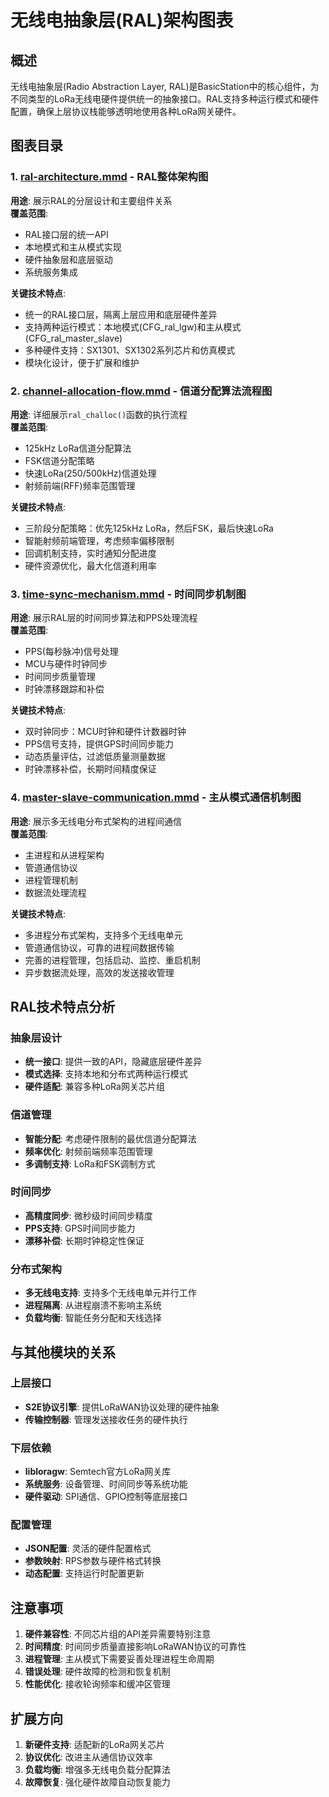 # 无线电抽象层(RAL)架构图表

## 概述

无线电抽象层(Radio Abstraction Layer, RAL)是BasicStation中的核心组件，为不同类型的LoRa无线电硬件提供统一的抽象接口。RAL支持多种运行模式和硬件配置，确保上层协议栈能够透明地使用各种LoRa网关硬件。

## 图表目录

### 1. [ral-architecture.mmd](./ral-architecture.mmd) - RAL整体架构图
**用途**: 展示RAL的分层设计和主要组件关系  
**覆盖范围**: 
- RAL接口层的统一API
- 本地模式和主从模式实现
- 硬件抽象层和底层驱动
- 系统服务集成

**关键技术特点**:
- 统一的RAL接口层，隔离上层应用和底层硬件差异
- 支持两种运行模式：本地模式(CFG_ral_lgw)和主从模式(CFG_ral_master_slave)
- 多种硬件支持：SX1301、SX1302系列芯片和仿真模式
- 模块化设计，便于扩展和维护

### 2. [channel-allocation-flow.mmd](./channel-allocation-flow.mmd) - 信道分配算法流程图
**用途**: 详细展示`ral_challoc()`函数的执行流程  
**覆盖范围**:
- 125kHz LoRa信道分配算法
- FSK信道分配策略
- 快速LoRa(250/500kHz)信道处理
- 射频前端(RFF)频率范围管理

**关键技术特点**:
- 三阶段分配策略：优先125kHz LoRa，然后FSK，最后快速LoRa
- 智能射频前端管理，考虑频率偏移限制
- 回调机制支持，实时通知分配进度
- 硬件资源优化，最大化信道利用率

### 3. [time-sync-mechanism.mmd](./time-sync-mechanism.mmd) - 时间同步机制图
**用途**: 展示RAL层的时间同步算法和PPS处理流程  
**覆盖范围**:
- PPS(每秒脉冲)信号处理
- MCU与硬件时钟同步
- 时间同步质量管理
- 时钟漂移跟踪和补偿

**关键技术特点**:
- 双时钟同步：MCU时钟和硬件计数器时钟
- PPS信号支持，提供GPS时间同步能力
- 动态质量评估，过滤低质量测量数据
- 时钟漂移补偿，长期时间精度保证

### 4. [master-slave-communication.mmd](./master-slave-communication.mmd) - 主从模式通信机制图
**用途**: 展示多无线电分布式架构的进程间通信  
**覆盖范围**:
- 主进程和从进程架构
- 管道通信协议
- 进程管理机制
- 数据流处理流程

**关键技术特点**:
- 多进程分布式架构，支持多个无线电单元
- 管道通信协议，可靠的进程间数据传输
- 完善的进程管理，包括启动、监控、重启机制
- 异步数据流处理，高效的发送接收管理

## RAL技术特点分析

### 抽象层设计
- **统一接口**: 提供一致的API，隐藏底层硬件差异
- **模式选择**: 支持本地和分布式两种运行模式
- **硬件适配**: 兼容多种LoRa网关芯片组

### 信道管理
- **智能分配**: 考虑硬件限制的最优信道分配算法
- **频率优化**: 射频前端频率范围管理
- **多调制支持**: LoRa和FSK调制方式

### 时间同步
- **高精度同步**: 微秒级时间同步精度
- **PPS支持**: GPS时间同步能力
- **漂移补偿**: 长期时钟稳定性保证

### 分布式架构
- **多无线电支持**: 支持多个无线电单元并行工作
- **进程隔离**: 从进程崩溃不影响主系统
- **负载均衡**: 智能任务分配和天线选择

## 与其他模块的关系

### 上层接口
- **S2E协议引擎**: 提供LoRaWAN协议处理的硬件抽象
- **传输控制器**: 管理发送接收任务的硬件执行

### 下层依赖
- **libloragw**: Semtech官方LoRa网关库
- **系统服务**: 设备管理、时间同步等系统功能
- **硬件驱动**: SPI通信、GPIO控制等底层接口

### 配置管理
- **JSON配置**: 灵活的硬件配置格式
- **参数映射**: RPS参数与硬件格式转换
- **动态配置**: 支持运行时配置更新

## 注意事项

1. **硬件兼容性**: 不同芯片组的API差异需要特别注意
2. **时间精度**: 时间同步质量直接影响LoRaWAN协议的可靠性
3. **进程管理**: 主从模式下需要妥善处理进程生命周期
4. **错误处理**: 硬件故障的检测和恢复机制
5. **性能优化**: 接收轮询频率和缓冲区管理

## 扩展方向

1. **新硬件支持**: 适配新的LoRa网关芯片
2. **协议优化**: 改进主从通信协议效率
3. **负载均衡**: 增强多无线电负载分配算法
4. **故障恢复**: 强化硬件故障自动恢复能力 
